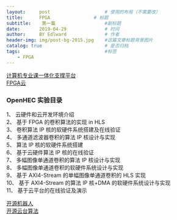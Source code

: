 ```yaml
---
layout:     post                    # 使用的布局（不需要改）
title:      FPGA                # 标题 
subtitle:    第一篇                  #副标题
date:       2019-04-29              # 时间
author:     BY Edlward              # 作者
header-img: img/post-bg-2015.jpg    #这篇文章标题背景图片
catalog: true                       # 是否归档
tags:                               #标签
    - FPGA
---
```

[ 计算机专业课一体化支撑平台](http://www.educg.net.cn/index.html)  
[FPGA云](http://www.iopenhec.com)  

### OpenHEC  实验目录  

1、 云硬件和云开发环境介绍  
2、 基于 FPGA 的卷积算法的实现 in HLS  
3、 卷积算法 IP 核的软硬件系统搭建及在线验证  
4、 多通道滤波器卷积的算法 IP 核设计与实现  
5、 算法 IP 核的软硬件系统搭建  
6、 基于云硬件算法 IP 核的在线验证  
7、 多幅图像单通道卷积的算法 IP 核设计与实现  
8、 多幅图像单通道卷积的软硬件系统设计与实现  
9、 基于 AXI4-Stream 的单幅图像单通道卷积的 HLS 实现  
10、 基于 AXI4-Stream 的算法 IP 核+DMA 的软硬件系统设计与实现  
11、 基于云平台的在线验证及演示  


[开源机器人](https://github.com/golaced)  
[开源云台算法](https://github.com/golaced/BLDC)  
